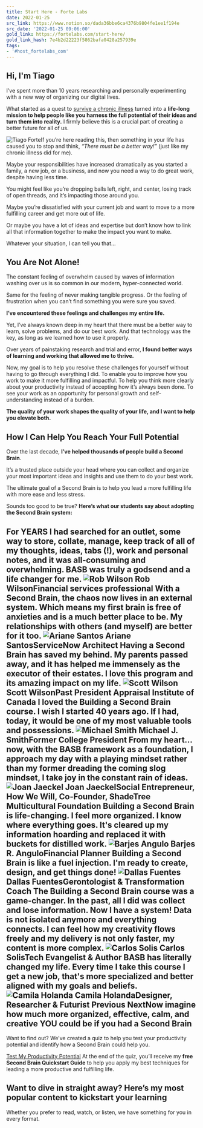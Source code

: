 ```yaml
---
title: Start Here - Forte Labs
date: 2022-01-25
src_link: https://www.notion.so/dada36bbe6ca4376b9804fe1ee1f194e
src_date: '2022-01-25 09:06:00'
gold_link: https://fortelabs.com/start-here/
gold_link_hash: 7e4b2d22223f5862bafa0428a257939e
tags:
- '#host_fortelabs_com'
---
```


Hi, I'm Tiago
-------------

I’ve spent more than 10 years researching and personally experimenting with a new way of organizing our digital lives.

What started as a quest to [survive a chronic illness](https://fortelabs.com/blog/the-story-behind-basb/) turned into a **life-long mission to help people like you harness the full potential of their ideas and turn them into reality.** I firmly believe this is a crucial part of creating a better future for all of us. 

 ![Tiago Forte](https://fortelabs.com/wp-content/uploads/2022/04/Tiago_Forte_00014-1-1024x683.jpg)If you’re here reading this, then something in your life has caused you to stop and think, *“There must be a better way!”* (just like my chronic illness did for me). 

Maybe your responsibilities have increased dramatically as you started a family, a new job, or a business, and now you need a way to do great work, despite having less time. 

You might feel like you’re dropping balls left, right, and center, losing track of open threads, and it’s impacting those around you. 

Maybe you’re dissatisfied with your current job and want to move to a more fulfilling career and get more out of life. 

Or maybe you have a lot of ideas and expertise but don’t know how to link all that information together to make the impact you want to make. 

Whatever your situation, I can tell you that…

You Are Not Alone!
------------------

The constant feeling of overwhelm caused by waves of information washing over us is so common in our modern, hyper-connected world. 

Same for the feeling of never making tangible progress. Or the feeling of frustration when you can’t find something you were sure you saved. 

**I’ve encountered these feelings and challenges my entire life.** 

Yet, I’ve always known deep in my heart that there must be a better way to learn, solve problems, and do our best work. And that technology was the key, as long as we learned how to use it properly.

Over years of painstaking research and trial and error, **I found better ways of learning and working that allowed me to thrive.**

Now, my goal is to help you resolve these challenges for yourself without having to go through everything I did. To enable you to improve how you work to make it more fulfilling and impactful. To help you think more clearly about your productivity instead of accepting how it’s always been done. To see your work as an opportunity for personal growth and self-understanding instead of a burden.

**The quality of your work shapes the quality of your life, and I want to help you elevate both.**

How I Can Help You Reach Your Full Potential
--------------------------------------------

Over the last decade, **I’ve helped thousands of people build a Second Brain**.

It’s a trusted place outside your head where you can collect and organize your most important ideas and insights and use them to do your best work.

The ultimate goal of a Second Brain is to help you lead a more fulfilling life with more ease and less stress.

Sounds too good to be true? **Here’s what our students say about adopting the Second Brain system:**

 For YEARS I had searched for an outlet, some way to store, collate, manage, keep track of all of my thoughts, ideas, tabs (!), work and personal notes, and it was all-consuming and overwhelming. BASB was truly a godsend and a life changer for me. ![Rob Wilson](https://fortelabs.com/wp-content/uploads/2022/04/Rob-Wilson.png) Rob WilsonFinancial services professional With a Second Brain, the chaos now lives in an external system. Which means my first brain is free of anxieties and is a much better place to be. My relationships with others (and myself) are better for it too. ![Ariane Santos](https://fortelabs.com/wp-content/uploads/2022/04/Ariane-Santos.jpg) Ariane SantosServiceNow Architect Having a Second Brain has saved my behind. My parents passed away, and it has helped me immensely as the executor of their estates. I love this program and its amazing impact on my life. ![Scott Wilson](https://fortelabs.com/wp-content/uploads/2022/04/Scott-Wilson.jpg) Scott WilsonPast President Appraisal Institute of Canada I loved the Building a Second Brain course. I wish I started 40 years ago. If I had, today, it would be one of my most valuable tools and possessions. ![Michael Smith](https://fortelabs.com/wp-content/uploads/2022/04/Michael-Smith.jpg) Michael J. SmithFormer College President From my heart… now, with the BASB framework as a foundation, I approach my day with a playing mindset rather than my former dreading the coming slog mindset, I take joy in the constant rain of ideas. ![Joan Jaeckel](https://fortelabs.com/wp-content/uploads/2022/04/Joan-Jaeckel.png) Joan JaeckelSocial Entrepreneur, How We Will, Co-Founder, ShadeTree Multicultural Foundation Building a Second Brain is life-changing. I feel more organized. I know where everything goes. It's cleared up my information hoarding and replaced it with buckets for distilled work. ![Barjes Angulo](https://fortelabs.com/wp-content/uploads/2022/04/Barjes-Angulo.jpg) Barjes R. AnguloFinancial Planner Building a Second Brain is like a fuel injection. I'm ready to create, design, and get things done! ![Dallas Fuentes](https://fortelabs.com/wp-content/uploads/2022/04/Dallas-Fuentes.jpg) Dallas FuentesGerontologist & Transformation Coach The Building a Second Brain course was a game-changer. In the past, all I did was collect and lose information. Now I have a system! Data is not isolated anymore and everything connects. I can feel how my creativity flows freely and my delivery is not only faster, my content is more complex. ![Carlos Solis](https://fortelabs.com/wp-content/uploads/2022/04/Carlos-Solis.jpeg) Carlos SolisTech Evangelist & Author BASB has literally changed my life. Every time I take this course I get a new job, that's more specialized and better aligned with my goals and beliefs. ![Camila Holanda](https://fortelabs.com/wp-content/uploads/2022/04/Camila-Holanda.jpg) Camila HolandaDesigner, Researcher & Futurist  Previous  NextNow imagine how much more organized, effective, calm, and creative YOU could be if you had a Second Brain
---------------------------------------------------------------------------------------------------------

Want to find out? We’ve created a quiz to help you test your productivity potential and identify how a Second Brain could help you.

  [Test My Productivity Potential](https://fortelabs.com/productivity-potential/) At the end of the quiz, you’ll receive my **free Second Brain Quickstart Guide** to help you apply my best techniques for leading a more productive and fulfilling life.

Want to dive in straight away? Here’s my most popular content to kickstart your learning
----------------------------------------------------------------------------------------

Whether you prefer to read, watch, or listen, we have something for you in every format.